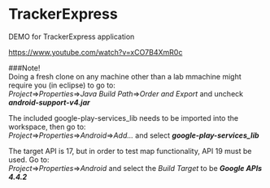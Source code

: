 # TrackerExpress

DEMO for TrackerExpress application

https://www.youtube.com/watch?v=xCO7B4XmR0c

###Note!  
Doing a fresh clone on any machine other than a lab mmachine might require you (in eclipse) to go to:  
_Project_=>_Properties_=>_Java Build Path_=>_Order and Export_ and uncheck **_android-support-v4.jar_**

The included google-play-services_lib needs to be imported into the workspace, then go to:  
_Project_=>_Properties_=>_Android_=>_Add..._ and select **_google-play-services_lib_**

The target API is 17, but in order to test map functionality, API 19 must be used. Go to:  
_Project_=>_Properties_=>_Android_ and select the _Build Target_ to be **_Google APIs 4.4.2_**
